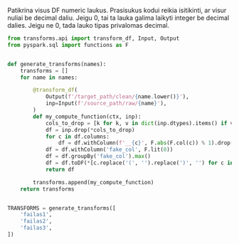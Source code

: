Patikrina visus DF numeric laukus. Prasisukus kodui reikia isitikinti, ar visur nuliai be decimal daliu. 
Jeigu 0, tai ta lauka galima laikyti integer be decimal dalies. Jeigu ne 0, tada lauko tipas privalomas decimal.

```python
from transforms.api import transform_df, Input, Output
from pyspark.sql import functions as F


def generate_transforms(names):
    transforms = []
    for name in names:

        @transform_df(
            Output(f'/target_path/clean/{name.lower()}'),
            inp=Input(f'/source_path/raw/{name}'),
        )
        def my_compute_function(ctx, inp):
            cols_to_drop = [k for k, v in dict(inp.dtypes).items() if v in ['string', 'date', 'timestamp']]
            df = inp.drop(*cols_to_drop)
            for c in df.columns:
                df = df.withColumn(f'__{c}', F.abs(F.col(c)) % 1).drop(c)
            df = df.withColumn('fake_col', F.lit(0))
            df = df.groupBy('fake_col').max()
            df = df.toDF(*[c.replace('(', '').replace(')', '') for c in df.columns])
            return df

        transforms.append(my_compute_function)
    return transforms


TRANSFORMS = generate_transforms([
    'failas1',
    'failas2',
    'failas3',
])
```
